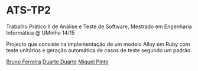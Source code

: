 # ATS-TP2
Trabalho Prático II de Análise e Teste de Software, Mestrado em Engenharia Informática @ UMinho 14/15

Projecto que consiste na implementação de um modelo Alloy em Ruby com teste unitários e geração automática de casos de teste segundo um padrão.


[Bruno Ferreira](http://www.github.com/chalkos)
[Duarte Duarte](http://www.github.com/duknust)
[Miguel Pinto](http://www.github.com/miguelpinto98)
